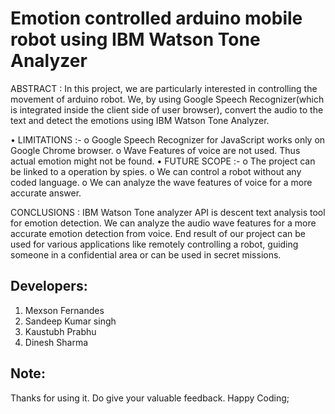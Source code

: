 # Emotion controlled arduino mobile robot using IBM Watson Tone Analyzer

ABSTRACT : 
	In this project, we are particularly interested in controlling the movement of arduino robot. We, by using Google Speech Recognizer(which is integrated inside the client side of user browser), convert the audio to the text and detect the emotions using IBM Watson Tone Analyzer.

• LIMITATIONS :-
	o Google Speech Recognizer for JavaScript works only on Google Chrome browser.
	o Wave Features of voice are not used. Thus actual emotion might not be found.
• FUTURE SCOPE :-
	o The project can be linked to a operation by spies.
	o We can control a robot without any coded language.
	o We can analyze the wave features of voice for a more accurate answer.

CONCLUSIONS :
	IBM Watson Tone analyzer API is descent text analysis tool for emotion detection. We can analyze the audio wave features for a more accurate emotion detection from voice. End result of our project can be used for various applications like remotely controlling a robot, guiding someone in a confidential area or can be used in secret missions.

## Developers:
  1) Mexson Fernandes
  2) Sandeep Kumar singh
  3) Kaustubh Prabhu
  4) Dinesh Sharma
  

## Note:
Thanks for using it. Do give your valuable feedback.
Happy Coding;
